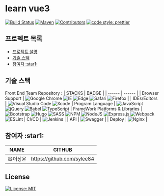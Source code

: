 # learn vue3

[![Build Status](https://travis-ci.org/codecentric/springboot-sample-app.svg?branch=master)](https://travis-ci.org/codecentric/springboot-sample-app)
[![Maven](https://img.shields.io/maven-central/v/software.amazon.awssdk/s3.svg?label=Maven)](https://search.maven.org/search?q=g:%22software.amazon.awssdk%22%20AND%20a:%22s3%22)
[![Contributors](https://img.shields.io/badge/contributors-3-green.svg?style=flat)](#contributors-)
[![code style: prettier](https://img.shields.io/badge/code_style-prettier-ff69b4.svg?style=flat)](https://github.com/prettier/prettier)

## 프로젝트 목록

- [프로젝트 설명](#프로젝트-설명)
- [기술 스택](#기술-스택)
- [참여자 :star1:](#참여자-:star1:)

## 기술 스택

Front End Team Repository :
| STACKS | BADGE |
| ------ | ------ |
| Browser Support | ![Google Chrome](https://img.shields.io/badge/Google%20Chrome-4285F4?style=flat&logo=GoogleChrome&logoColor=white) ![IE](https://img.shields.io/badge/Internet%20Explorer-0076D6?style=flat&logo=Internet%20Explorer&logoColor=white) ![Edge](https://img.shields.io/badge/Edge-0078D7?style=flat&logo=Microsoft-edge&logoColor=white) ![Safari](https://img.shields.io/badge/Safari-000000?style=flat&logo=Safari&logoColor=white) ![Firefox](https://img.shields.io/badge/Firefox-FF7139?style=flat&logo=Firefox-Browser&logoColor=white) |
| IDEs/Editors | ![Visual Studio Code](https://img.shields.io/badge/Visual%20Studio%20Code-0078d7.svg?style=flat&logo=visual-studio-code&logoColor=white) ![Xcode](https://img.shields.io/badge/Xcode-007ACC?style=flat&logo=Xcode&logoColor=white)
| Program Language | ![JavaScript](https://img.shields.io/badge/javascript-%23323330.svg?style=flat&logo=javascript&logoColor=%23F7DF1E) ![jQuery](https://img.shields.io/badge/jquery-%230769AD.svg?style=flat&logo=jquery&logoColor=white) ![Babel](https://img.shields.io/badge/Babel-F9DC3e?style=flat&logo=babel&logoColor=black) ![TypeScript](https://img.shields.io/badge/typescript-%23007ACC.svg?style=flat&logo=typescript&logoColor=white)
| FrameWork Platforms & Libraries | ![Bootstrap](https://img.shields.io/badge/bootstrap-%23563D7C.svg?style=flat&logo=bootstrap&logoColor=white) ![Hugo](https://img.shields.io/badge/Hugo-black.svg?style=flat&logo=Hugo) ![SASS](https://img.shields.io/badge/SASS-hotpink.svg?style=flat&logo=SASS&logoColor=white) ![NPM](https://img.shields.io/badge/NPM-%23000000.svg?style=flat&logo=npm&logoColor=white) ![NodeJS](https://img.shields.io/badge/node.js-6DA55F?style=flat&logo=node.js&logoColor=white) ![Express.js](https://img.shields.io/badge/express.js-%23404d59.svg?style=flat&logo=express&logoColor=%2361DAFB) ![Webpack](https://img.shields.io/badge/webpack-%238DD6F9.svg?style=flat&logo=webpack&logoColor=black) ![ESLint](https://img.shields.io/badge/ESLint-4B3263?style=flat&logo=eslint&logoColor=white)
| CI/CD | ![Jenkins](https://img.shields.io/badge/jenkins-%232C5263.svg?style=flat&logo=jenkins&logoColor=white) |
| API | ![Swagger](https://img.shields.io/badge/-Swagger-%23Clojure?style=flat&logo=swagger&logoColor=white) |
| Deploy | ![Nginx](https://img.shields.io/badge/nginx-%23009639.svg?style=flat&logo=nginx&logoColor=white) |


## 참여자 :star1:

| NAME          | GITHUB                                     |
| ------------- | ------------------------------------------ |
| :smile:이상윤 | <https://github.com/sylee84> |

## License

[![License: MIT](https://img.shields.io/badge/License-MIT-yellow.svg)](https://opensource.org/licenses/MIT)
